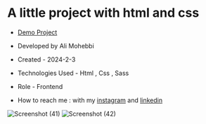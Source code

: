 # A little project with html and css

- [Demo Project](https://ali-mohebbi-developer.github.io/coffee/)

- Developed by Ali Mohebbi

- Created - 2024-2-3

- Technologies Used - Html , Css , Sass

- Role - Frontend

- How to reach me : with my [instagram](https://www.instagram.com/Ali_Mohebbi_Developer) and [linkedin](https://www.linkedin.com/in/ali-mohebbi-7165b7265/)

![Screenshot (41)](https://github.com/Ali-Mohebbi-Developer/guitar/assets/126477170/6b38f4bd-64cf-44be-95da-1d7a76aef790)
![Screenshot (42)](https://github.com/Ali-Mohebbi-Developer/guitar/assets/126477170/bd9affcf-1b3f-4371-af6f-2089fbf0638d)

